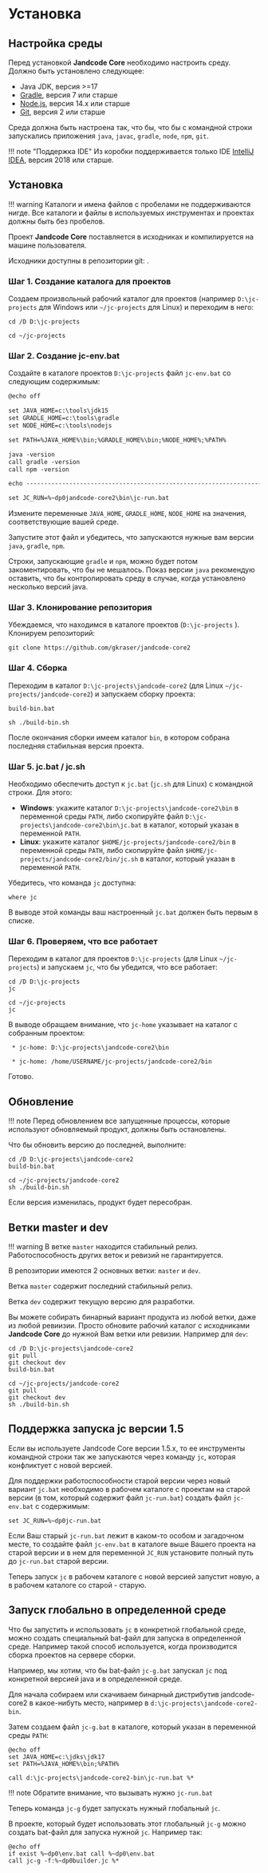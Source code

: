 
Установка
=========


Настройка среды
---------------

Перед установкой **Jandcode Core** необходимо настроить среду.
Должно быть установлено следующее:

* Java JDK, версия >=17
* [Gradle](https://gradle.org/), версия 7 или старше
* [Node.js](https://nodejs.org), версия 14.x или старше
* [Git](https://git-scm.com/), версия 2 или старше

Среда должна быть настроена так, что бы, что бы с командной строки
запускались приложения `java`, `javac`, `gradle`, `node`, `npm`, `git`.

!!! note "Поддержка IDE"
    Из коробки поддерживается только IDE 
    [IntelliJ IDEA](https://www.jetbrains.com/idea/), версия 2018 или старше.


Установка 
---------

!!! warning 
    Каталоги и имена файлов с пробелами не поддерживаются нигде.
    Все каталоги и файлы в используемых инструментах и проектах должны быть 
    без пробелов.

Проект **Jandcode Core** поставляется в исходниках и компилируется на машине
пользователя.

Исходники доступны в репозитории git: 
[](https://github.com/gkraser/jandcode-core2).  

### Шаг 1. Создание каталога для проектов

Создаем произвольный рабочий каталог для проектов (например 
`D:\jc-projects` для Windows или `~/jc-projects` для Linux) 
и переходим в него:


```text title=Windows 
cd /D D:\jc-projects
```

```text title=Linux
cd ~/jc-projects
```

### Шаг 2. Создание jc-env.bat

Создайте в каталоге проектов `D:\jc-projects` файл `jc-env.bat`
со следующим содержимым:

```txt title=jc-env.bat
@echo off

set JAVA_HOME=c:\tools\jdk15
set GRADLE_HOME=c:\tools\gradle
set NODE_HOME=c:\tools\nodejs

set PATH=%JAVA_HOME%\bin;%GRADLE_HOME%\bin;%NODE_HOME%;%PATH%

java -version
call gradle -version
call npm -version

echo -------------------------------------------------------------------------------------

set JC_RUN=%~dp0jandcode-core2\bin\jc-run.bat

```

Измените переменные `JAVA_HOME`, `GRADLE_HOME`, `NODE_HOME`
на значения, соответствующие вашей среде.

Запустите этот файл и убедитесь, что запускаются нужные вам версии
`java`, `gradle`, `npm`.

Строки, запускающие `gradle` и `npm`, можно будет потом закоментировать,
что бы не мешалось. Показ версии `java` рекомендую оставить,
что бы контролировать среду в случае, когда установлено несколько версий java.


### Шаг 3. Клонирование репозитория

Убеждаемся, что находимся в каталоге проектов (`D:\jc-projects` ).
Клонируем репозиторий:

```
git clone https://github.com/gkraser/jandcode-core2
```


### Шаг 4. Сборка

Переходим в каталог `D:\jc-projects\jandcode-core2` 
(для Linux `~/jc-projects/jandcode-core2`) и запускаем сборку проекта:

```text title=Windows
build-bin.bat
```

```text title=Linux
sh ./build-bin.sh
```

После окончания сборки имеем каталог `bin`, в котором собрана последняя
стабильная версия проекта. 


### Шаг 5. jc.bat / jc.sh

Необходимо обеспечить доступ к `jc.bat` (`jc.sh` для Linux) с командной строки.
Для этого:
 
* **Windows**: укажите каталог `D:\jc-projects\jandcode-core2\bin`
в переменной среды `PATH`, либо скопируйте файл 
`D:\jc-projects\jandcode-core2\bin\jc.bat` в каталог, который 
указан в переменной `PATH`.
* **Linux**: укажите каталог `$HOME/jc-projects/jandcode-core2/bin`
в переменной среды `PATH`, либо скопируйте файл 
`$HOME/jc-projects/jandcode-core2/bin/jc.sh` в каталог, который 
указан в переменной `PATH`. 

Убедитесь, что команда `jc` доступна:

```text title=Windows
where jc
```     

В выводе этой команды ваш настроенный `jc.bat` должен быть первым в списке.

### Шаг 6. Проверяем, что все работает

Переходим в каталог для проектов `D:\jc-projects` 
(для Linux `~/jc-projects`) и запускаем `jc`, что бы убедится, что все работает:

```text title="Windows"
cd /D D:\jc-projects
jc
```

```text title="Linux"
cd ~/jc-projects
jc
```

В выводе обращаем внимание, что `jc-home` указывает на каталог с собранным
проектом:

```text title="Windows"
 * jc-home: D:\jc-projects\jandcode-core2\bin
```   

```text title="Linux"
 * jc-home: /home/USERNAME/jc-projects/jandcode-core2/bin
```   

Готово.


Обновление
----------

!!! note
    Перед обновлением все запущенные процессы, которые используют
    обновляемый продукт, должны быть остановлены.
    
Что бы обновить версию до последней, выполните:

```text title="Windows"
cd /D D:\jc-projects\jandcode-core2
build-bin.bat
```

```text title="Linux"
cd ~/jc-projects/jandcode-core2
sh ./build-bin.sh
```

Если версия изменилась, продукт будет пересобран.


Ветки master и dev
-------------------

!!! warning
    В ветке `master` находится стабильный релиз. Работоспособность
    других веток и ревизий не гарантируется.

В репозитории имеются 2 основных ветки: `master` и `dev`.

Ветка `master` содержит последний стабильный релиз.

Ветка `dev` содержит текущую версию для разработки.

Вы можете собирать бинарный вариант продукта из любой ветки, даже из любой ревиизии.
Просто обновите рабочий каталог с исходниками **Jandcode Core** до нужной Вам
ветки или ревизии. Например для `dev`:

```text title="Windows"
cd /D D:\jc-projects\jandcode-core2
git pull
git checkout dev
build-bin.bat
```

```text title="Linux"
cd ~/jc-projects/jandcode-core2
git pull 
git checkout dev
sh ./build-bin.sh
```

Поддержка запуска jc версии 1.5
-------------------------------

Если вы используете Jandcode Core версии 1.5.x, то ее инструменты командной строки
так же запускаются через команду `jc`, которая конфликтует с новой версией. 

Для поддержки работоспособности старой версии
через новый вариант `jc.bat` необходимо в рабочем каталоге с проектам
на старой версии (в том, который содержит файл `jc-run.bat`) создать 
файл `jc-env.bat` с содержимым:

```
set JC_RUN=%~dp0jc-run.bat
```

Если Ваш старый `jc-run.bat` лежит в каком-то особом и загадочном месте,
то создайте файл `jc-env.bat` в каталоге выше Вашего проекта на старой версии
и в нем для переменной `JC_RUN` установите полный путь до `jc-run.bat`
старой версии.

Теперь запуск `jc` в рабочем каталоге с новой версией запустит новую,
а в рабочем каталоге со старой - старую.

 
Запуск глобально в определенной среде
-------------------------------------

Что бы запустить и использовать `jc` в конкретной глобальной среде, можно создать
специальный bat-файл для запуска в определенной среде. Например такой способ используется,
когда производится сборка проектов на сервере сборки.

Например, мы хотим, что бы bat-файл `jc-g.bat` запускал `jc` под конкретной версией
java и в определенной среде. 

Для начала собираем или скачиваем бинарный дистрибутив jandcode-core2 в какое-нибуть
место, например в `d:\jc-projects\jandcode-core2-bin`.

Затем создаем файл `jc-g.bat` в каталоге, который указан в переменной среды `PATH`:

```batch title=jc-g.bat
@echo off
set JAVA_HOME=c:\jdks\jdk17
set PATH=%JAVA_HOME%\bin;%PATH%

call d:\jc-projects\jandcode-core2-bin\jc-run.bat %*
```
                                                    
!!! note 
    Обратите внимание, что вызывать нужно `jc-run.bat`

Теперь команда `jc-g` будет запускать нужный глобальный `jc`. 

В проекте, который будет использовать этот глобальный `jc-g` можно создать
bat-файл для запуска нужной `jc`. Например так:

```batch
@echo off
if exist %~dp0\env.bat call %~dp0\env.bat
call jc-g -f:%~dp0builder.jc %*
```


